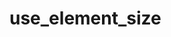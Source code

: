 # use_element_size

<!-- cmdrun python3 ../extract_doc_comment.py use_element_size use_element_size -->
